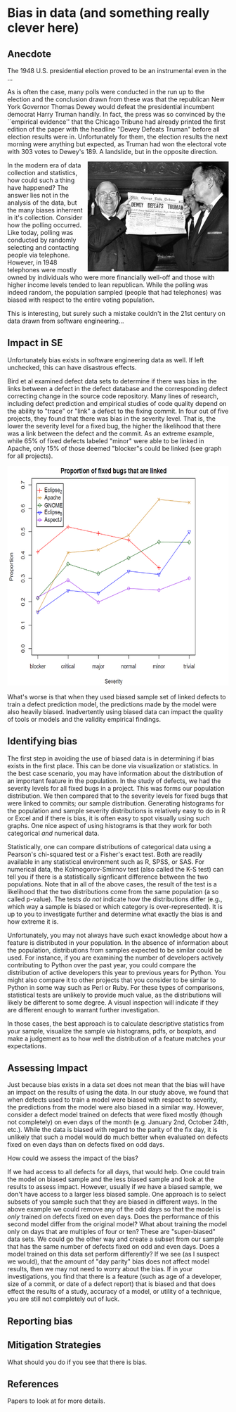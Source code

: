 # Bias in data (and something really clever here)

## Anecdote

The 1948 U.S. presidential election proved to be an instrumental even in the ...

As is often the case, many polls were conducted in the run up to the election and the conclusion drawn from these was that the republican New York Governor Thomas Dewey would defeat the presidential incumbent democrat Harry Truman handily.  In fact, the press was so convinced by the ``empirical evidence'' that the Chicago Tribune had already printed the first edition of the paper with the headline "Dewey Defeats Truman" before all election results were in.  Unfortunately for them, the election results the next morning were anything but expected, as Truman had won the electoral vote with 303 votes to Dewey's 189.  A landslide, but in the opposite direction.

<div style="float: right">
  <img src="dewey-defeats-truman.jpg" height="250px" />
</div>

In the modern era of data collection and statistics, how could such a thing have happened?  The answer lies not in the analysis of the data, but the many biases inherrent in it's collection.  Consider how the polling occurred.  Like today, polling was conducted by randomly selecting and contacting people via telephone.  However, in 1948 telephones were mostly owned by individuals who were more financially well-off and those with higher income levels tended to lean republican.  While the polling was indeed random, the population sampled (people that had telephones) was biased with respect to the entire voting population.

This is interesting, but surely such a mistake couldn't in the 21st century on data drawn from software engineering...

## Impact in SE

Unfortunately bias exists in software engineering data as well.  If left unchecked, this can have disastrous effects.

Bird et al examined defect data sets to determine if there was bias in the links between a defect in the defect database and the corresponding defect correcting change in the source code repository.  Many lines of research, including defect prediction and empirical studies of code quality depend on the ability to "trace" or "link" a defect to the fixing commit.  In four out of five projects, they found that there was bias in the severity level.  That is, the lower the severity level for a fixed bug, the higher the likelihood that there was a link between the defect and the commit.  As an extreme example, while 65% of fixed defects labeled "minor" were able to be linked in Apache, only 15% of those deemed "blocker"s could be linked (see graph for all projects).

<div>
  <img src="severity-bias.png" height="500px" />
</div>

What's worse is that when they used biased sample set of linked defects to train a defect prediction model, the predictions made by the model were also heavily biased.  Inadvertently using biased data can impact the quality of tools or models and the validity empirical findings.

## Identifying bias

The first step in avoiding the use of biased data is in determining if bias exists in the first place.  This can be done via visualization or statistics.  In the best case scenario, you may have information about the distribution of an important feature in the population.  In the study of defects, we had the severity levels for all fixed bugs in a project.  This was forms our population distribution.  We then compared that to the severity levels for fixed bugs that were linked to commits; our sample distribution.  Generating histograms for the population and sample severity distributions is relatively easy to do in R or Excel and if there is bias, it is often easy to spot visually using such graphs.  One nice aspect of using histograms is that they work for both categorical *and* numerical data.  

Statistically, one can compare distributions of categorical data using a Pearson's chi-squared test or a Fisher's exact test. Both are readily available in any statistical environment such as R, SPSS, or SAS. For numerical data, the Kolmogorov-Smirnov test (also called the K-S test) can tell you if there is a statistically signficant difference between the two populations.  Note that in all of the above cases, the result of the test is a likelihood that the two distributions come from the same population (a so called p-value).  The tests *do not* indicate how the distributions differ (e.g., which way a sample is biased or which category is over-represented).  It is up to you to investigate further and determine what exactly the bias is and how extreme it is.

Unfortunately, you may not always have such exact knowledge about how a feature is distributed in your population.  In the absence of information about the population, distributions from samples expected to be similar could be used.  For instance, if you are examining the number of developers actively contributing to Python over the past year, you could compare the distribution of active developers this year to previous years for Python.  You might also compare it to other projects that you consider to be similar to Python in some way such as Perl or Ruby.  For these types of comparisons, statistical tests are unlikely to provide much value, as the distributions will likely be different to some degree.  A visual inspection will indicate if they are different enough to warrant further investigation.

In those cases, the best approach is to calculate descriptive statistics from your sample, visualize the sample via histograms, pdfs, or boxplots, and make a judgement as to how well the distribution of a feature matches your expectations.

## Assessing Impact

Just because bias exists in a data set does not mean that the bias will have an impact on the results of using the data.  In our study above, we found that when defects used to train a model were biased with respect to severity, the predictions from the model were also biased in a similar way.  However, consider a defect model trained on defects that were fixed mostly (though not completely) on even days of the month (e.g. January 2nd, October 24th, etc.).  While the data is biased with regard to the parity of the fix day, it is unlikely that such a model would do much better when evaluated on defects fixed on even days than on defects fixed on odd days.  

How could we assess the impact of the bias?

If we had access to all defects for all days, that would help.  One could train the model on biased sample and the less biased sample and look at the results to assess impact.  However, usually if we have a biased sample, we don't have access to a larger less biased sample.  One approach is to select subsets of you sample such that they are biased in different ways.  In the above example we could remove any of the odd days so that the model is *only* trained on defects fixed on even days.  Does the performance of this second model differ from the original model?  What about training the model only on days that are multiples of four or ten?  These are "super-biased" data sets. We could go the other way and create a subset from our sample that has the same number of defects fixed on odd and even days.  Does a model trained on this data set perform differently?  If we see (as I suspect we would), that the amount of "day parity" bias does not affect model results, then we may not need to worry about the bias.  If in your investigations, you find that there is a feature (such as age of a developer, size of a commit, or date of a defect report) that is biased and that does effect the results of a study, accuracy of a model, or utility of a technique, you are still not completely out of luck.

## Reporting bias





## Mitigation Strategies

What should you do if you see that there is bias.

## References

Papers to look at for more details.

